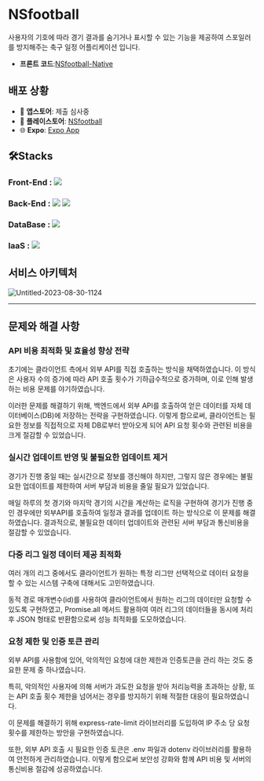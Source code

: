 # NSfootball
사용자의 기호에 따라 경기 결과를 숨기거나  표시할 수 있는 기능을 제공하여 스포일러를 방지해주는 축구 일정 어플리케이션 입니다.
- **프론트 코드**:[NSfootball-Native](https://github.com/ksaw1228/NSfootball-native)

## 배포 상황

- :apple: **앱스토어**: 제출 심사중
- :iphone: **플레이스토어**: [NSfootball](https://play.google.com/store/apps/details?id=com.dnals528.NSfootball)
- :globe_with_meridians: **Expo**: [Expo App](https://expo.dev/@dnals528/NSfootball)

## 🛠️Stacks

### Front-End : <img src="https://img.shields.io/badge/react_native-%2320232a.svg?style=for-the-badge&logo=react&logoColor=%2361DAFB"/>&nbsp;
### Back-End :  <img src="https://img.shields.io/badge/ES6+-F7DF1E?style=for-the-badge&logo=javascript&logoColor=white"/>&nbsp;<img src="https://img.shields.io/badge/express.js-%23404d59.svg?style=for-the-badge&logo=express&logoColor=%2361DAFB"/>&nbsp;
### DataBase : <img src="https://img.shields.io/badge/MongoDB-%234ea94b.svg?style=for-the-badge&logo=mongodb&logoColor=white"/>&nbsp;
### IaaS : <img src="https://img.shields.io/badge/GoogleCloud-%234285F4.svg?style=for-the-badge&logo=google-cloud&logoColor=white"/>&nbsp;

## 서비스 아키텍처
![Untitled-2023-08-30-1124](https://github.com/ksaw1228/NSfootballServer/assets/48974380/e76a110f-6d1e-4b9f-b7e0-113d9c74c430)

---

## 문제와 해결 사항
### API 비용 최적화 및 효율성 향상 전략
초기에는 클라이언트 측에서 외부 API를 직접 호출하는 방식을 채택하였습니다. 이 방식은 사용자 수의 증가에 따라 API 호출 횟수가 기하급수적으로 증가하며, 이로 인해 발생하는 비용 문제를 야기하였습니다.

이러한 문제를 해결하기 위해, 백엔드에서 외부 API를 호출하여 얻은 데이터를 자체 데이터베이스(DB)에 저장하는 전략을 구현하였습니다. 이렇게 함으로써, 클라이언트는 필요한 정보를 직접적으로 자체 DB로부터 받아오게 되어 API 요청 횟수와 관련된 비용을 크게 절감할 수 있었습니다.

### 실시간 업데이트 반영 및 불필요한 업데이트 제거
경기가 진행 중일 때는 실시간으로 정보를 갱신해야 하지만, 그렇지 않은 경우에는 불필요한 업데이트를 제한하여 서버 부담과 비용을 줄일 필요가 있었습니다.

매일 하루의 첫 경기와 마지막 경기의 시간을 계산하는 로직을 구현하여 경기가 진행 중인 경우에만 외부API를 호출하여 일정과 결과를 업데이트 하는 방식으로 이 문제를 해결하였습니다. 결과적으로, 불필요한 데이터 업데이트와 관련된 서버 부담과 통신비용을 절감할 수 있었습니다.

### 다중 리그 일정 데이터 제공 최적화
여러 개의 리그 중에서도 클라이언트가 원하는 특정 리그만 선택적으로 데이터 요청을 할 수 있는 시스템 구축에 대해서도 고민하였습니다.

동적 경로 매개변수(id)를 사용하여 클라이언트에서 원하는 리그의 데이터만 요청할 수 있도록 구현하였고, Promise.all 메서드 활용하여 여러 리그의 데이터들을 동시에 처리 후 JSON 형태로 반환함으로써 성능 최적화를 도모하였습니다.

### 요청 제한 및 인증 토큰 관리
외부 API를 사용함에 있어, 악의적인 요청에 대한 제한과 인증토큰을 관리 하는 것도 중요한 문제 중 하나였습니다. 

특히, 악의적인 사용자에 의해 서버가 과도한 요청을 받아 처리능력을 초과하는 상황, 또는 API 호출 횟수 제한을 넘어서는 경우를 방지하기 위해 적절한 대응이 필요하였습니다.

이 문제를 해결하기 위해 express-rate-limit 라이브러리를 도입하여 IP 주소 당 요청 횟수를 제한하는 방안을 구현하였습니다.

또한, 외부 API 호출 시 필요한 인증 토큰은 .env 파일과 dotenv 라이브러리를 활용하여 안전하게 관리하였습니다. 이렇게 함으로써 보안성 강화와 함께 API 비용 및 서버의 통신비용 절감에 성공하였습니다.

